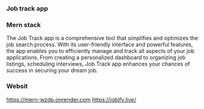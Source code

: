 ### Job track app

### Mern stack

The Job Track app is a comprehensive tool that simplifies and optimizes the job search process. With its user-friendly interface and powerful features, the app enables you to efficiently manage and track all aspects of your job applications. From creating a personalized dashboard to organizing job listings, scheduling interviews, Job Track app enhances your chances of success in securing your dream job.

### Websit
https://mern-wzdp.onrender.com
https://jobify.live/
